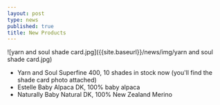 ```yaml
---
layout: post
type: news
published: true
title: New Products
---
```



![yarn and soul shade card.jpg]({{site.baseurl}}/news/img/yarn and soul shade card.jpg)
- Yarn and Soul Superfine 400, 10 shades in stock now (you'll find the shade card photo attached)
- Estelle Baby Alpaca DK, 100% baby alpaca
- Naturally Baby Natural DK, 100% New Zealand Merino
